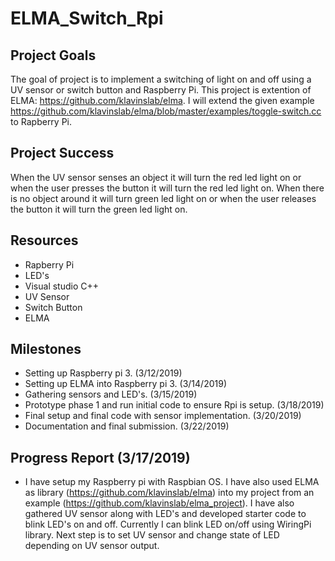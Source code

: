 # ELMA_Switch_Rpi

Project Goals
---
The goal of project is to implement a switching of light on and off using a UV sensor or switch button and Raspberry Pi. This project is extention of ELMA: https://github.com/klavinslab/elma. 
I will extend the given example https://github.com/klavinslab/elma/blob/master/examples/toggle-switch.cc to Rapberry Pi.

Project Success
---
When the UV sensor senses an object it will turn the red led light on or when the user presses the button it will turn the red led light on. 
When there is no object around it will turn green led light on or when the  user releases the button it will turn the green led light on.

Resources
---
- Rapberry Pi
- LED's
- Visual studio C++
- UV Sensor
- Switch Button
- ELMA

Milestones
---
- Setting up Raspberry pi 3. (3/12/2019)
- Setting up ELMA into Raspberry pi 3. (3/14/2019)
- Gathering sensors and LED's. (3/15/2019)
- Prototype phase 1 and run initial code to ensure Rpi is setup. (3/18/2019)
- Final setup and final code with sensor implementation. (3/20/2019)
- Documentation and final submission. (3/22/2019) 

Progress Report (3/17/2019)
---
- I have setup my Raspberry pi with Raspbian OS. I have also used ELMA as library (https://github.com/klavinslab/elma) into my project from an example (https://github.com/klavinslab/elma_project). I have also gathered UV sensor along with LED's and developed starter code to blink LED's on and off. Currently I can blink LED on/off using WiringPi library. Next step is to set UV sensor and change state of LED depending on UV sensor output.  

